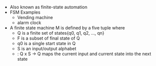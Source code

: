 - Also known as finite-state automation
- FSM Examples
	- Vending machine
	- alarm clock
- A finite state machine M is defined by a five tuple where
	- Q is a finite set of states{q0, q1, q2, ..., qn}
	- F is a subset of final state of Q
	- q0 is a single start state in Q
	- S is an input/output alphabet
	-  : Q x S -> Q maps the current input and current state into the next state